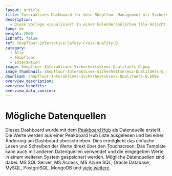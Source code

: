 ```yaml
---
layout: article
title: Interaktives Dashboard für dein Shopfloor-Management mit Sicherheitskreuz und Qualitäts-Q
description: 
  - Diese Vorlage visualisiert in einer kalenderähnlichen Tile-Ansicht sowohl die Sicherheit als auch die Qualität im Unternehmen und trägt damit zu einem kontinuierlichen Verbesserungsprozess (Kaizen) bei. Das Sicherheitskreuz macht auf nur einen Blick vergangene Arbeitsunfälle je nach Schweregrad ersichtlich, während das Qualitäts-Q der Darstellung der Produktqualität dient - für ein verbessertes Qualitätsmanagement im Produktionsumfeld. Via Touchscreen oder Maus hast du dabei die Möglichkeit, die einzelnen Kacheln anzutippen, die Werte anzupassen und in einer SQL-Datenbank abzuspeichern. So erhalten Führungskräfte und Mitarbeiter direkt am Shopfloor Übersicht und Transparenz über Arbeitssicherheit und Qualitätsentwicklung.
lang: de
weight: 2000
isDraft: false
ref: Shopfloor-Interactive-Safety-Cross-Quality-Q
category:
  - Alle
  - Shopfloor
  - Interaktion
image: Shopfloor-Interaktives-Sicherheitskreuz-Qualitaets-Q.png
image_thumbnail: Shopfloor-Interaktives-Sicherheitskreuz-Qualitaets-Q_thumbnail.png
download: Shopfloor-Interaktives-Sicherheitskreuz-Qualitaets-Q.pbmx
overview_description:
overview_benefits:
overview_data_sources:
---
```


# Mögliche Datenquellen

Dieses Dashboard wurde mit dem [Peakboard Hub](https://peakboard.com/produkt/peakboard-hub/) als Datenquelle erstellt. Die Werte werden aus einer Peakboard Hub Liste ausgelesen und bei einer Änderung am Dashboard überschrieben. Dies ermöglicht das einfache Lesen und Schreiben der Werte direkt über den Touchscreen. Das Template kann auch mit anderen Datenquellen verwendet und die eingegeben Werte in einem weiteren System gespeichert werden. Mögliche Datenquellen sind dabei: MS SQL Server, MS Access, MS Azure SQL, Oracle Database, MySQL, PostgreSQL, MongoDB und [viele weitere](https://peakboard.com/datenanbindungen/).
